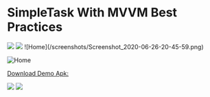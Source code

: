 # SimpleTask With MVVM Best Practices


<img src="screenshots/Screenshot_2020-06-26-20-43-22.png?raw=true"/> 
<img src="screenshots/Screenshot_2020-06-26-20-45-59.png?raw=true"/> 
![Home](/screenshots/Screenshot_2020-06-26-20-45-59.png)

![Home](/screenshots/1.jpg)


<a href="https://raw.githubusercontent.com/hmshohrab/SimpleTask/master/app/release/SimpleTask.apk?token=ALNFVHXCVCYKWJHUJ7M732C67BCD4">Download Demo Apk:</a>



<img src="screenshots/Screenshot_2020-06-26-20-47-03.png?raw=true"/>
<img src="screenshots/Screenshot_2020-06-26-20-47-19.png?raw=true"/>
